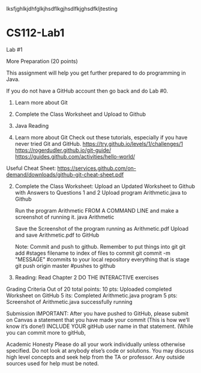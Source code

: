 lksfjghlkjdhfglkjhsdflkgjhsdlfkjghsdfkljtesting 


# CS112-Lab1
Lab #1

More Preparation (20 points)

This assignment will help you get further prepared to do programming in Java.

If you do not have a GitHub account then go back and do Lab #0.
1. Learn more about Git
2. Complete the Class Worksheet and Upload to Github
3. Java Reading

1. Learn more about Git
Check out these tutorials, especially if you have never tried Git and GitHub.
	https://try.github.io/levels/1/challenges/1
	https://rogerdudler.github.io/git-guide/
	https://guides.github.com/activities/hello-world/

Useful Cheat Sheet:
	https://services.github.com/on-demand/downloads/github-git-cheat-sheet.pdf


2. Complete the Class Worksheet:
	Upload an Updated Worksheet to Github with Answers to Questions 1 and 2
	Upload program Arithmetic.java to Github

	Run the program Arithmetic FROM A COMMAND LINE and make a screenshot of running it.
	java Arithmetic

	Save the Screenshot of the program running as Arithmetic.pdf
	Upload and save Arithmetic.pdf to GitHub

	Note: Commit and push to github.  Remember to put things into git
	git add  <filename>  #stages filename to index of files to commit
	git commit -m "MESSAGE" #commits to your local repository everything that is stage
	git push origin master #pushes to github


3. Reading: Read Chapter 2
	DO THE INTERACTIVE exercises

Grading Criteria
Out of 20 total points:
10 pts:  Uploaded completed Worksheet on GitHub
5 its: Completed Arithmetic.java program
5 pts: Screenshot of Arithmetic.java successfully running

Submission
IMPORTANT:  After you have  pushed to GitHub, please submit on Canvas a statement that you have made your commit (This is how we’ll know it’s done!)  INCLUDE YOUR gitHub user name in that statement. (While you can commit more to gitHub,

Academic Honesty
Please do all your work individually unless otherwise specified. Do not look at anybody
else’s code or solutions. You may discuss high level concepts and seek help from the TA or professor. Any outside sources used for help must be noted.
